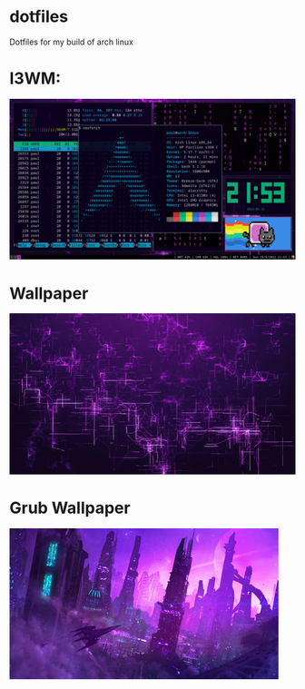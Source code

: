 # dotfiles
Dotfiles for my build of arch linux

# I3WM:
![i3wm rice](./images/i3.png)

# Wallpaper
![purple techy](./images/bl2.jpg)

# Grub Wallpaper
![purple city cyberpunk](./images/city.jpg)